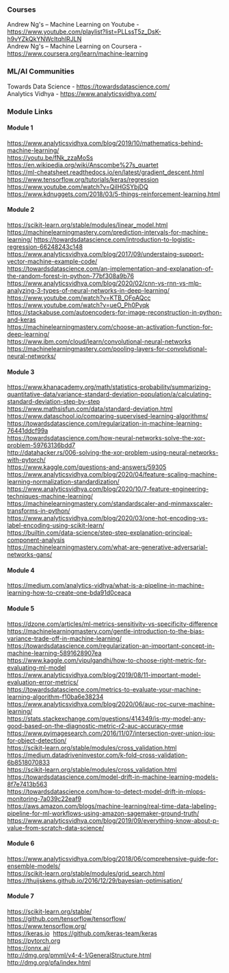 ### Courses  
Andrew Ng's – Machine Learning on Youtube​ - https://www.youtube.com/playlist?list=PLLssT5z_DsK-h9vYZkQkYNWcItqhlRJLN  
Andrew Ng's – Machine Learning on Coursera​ - https://www.coursera.org/learn/machine-learning  

### ML/AI Communities  
Towards Data Science​ - https://towardsdatascience.com/  
Analytics Vidhya - https://www.analyticsvidhya.com/  

### Module Links  

#### Module 1  
https://www.analyticsvidhya.com/blog/2019/10/mathematics-behind-machine-learning/  
https://youtu.be/fNk_zzaMoSs  
https://en.wikipedia.org/wiki/Anscombe%27s_quartet  
https://ml-cheatsheet.readthedocs.io/en/latest/gradient_descent.html  
https://www.tensorflow.org/tutorials/keras/regression  
https://www.youtube.com/watch?v=QilHGSYbjDQ  
https://www.kdnuggets.com/2018/03/5-things-reinforcement-learning.html  

#### Module 2  
https://scikit-learn.org/stable/modules/linear_model.html  
https://machinelearningmastery.com/prediction-intervals-for-machine-learning/
https://towardsdatascience.com/introduction-to-logistic-regression-66248243c148  
https://www.analyticsvidhya.com/blog/2017/09/understaing-support-vector-machine-example-code/​  
https://towardsdatascience.com/an-implementation-and-explanation-of-the-random-forest-in-python-77bf308a9b76 ​  
https://www.analyticsvidhya.com/blog/2020/02/cnn-vs-rnn-vs-mlp-analyzing-3-types-of-neural-networks-in-deep-learning/​  
https://www.youtube.com/watch?v=KTB_OFoAQcc  
https://www.youtube.com/watch?v=ueO_Ph0Pyqk ​ 
https://stackabuse.com/autoencoders-for-image-reconstruction-in-python-and-keras  
https://machinelearningmastery.com/choose-an-activation-function-for-deep-learning/  
https://www.ibm.com/cloud/learn/convolutional-neural-networks  
https://machinelearningmastery.com/pooling-layers-for-convolutional-neural-networks/  

#### Module 3  
https://www.khanacademy.org/math/statistics-probability/summarizing-quantitative-data/variance-standard-deviation-population/a/calculating-standard-deviation-step-by-step  
https://www.mathsisfun.com/data/standard-deviation.html  
https://www.dataschool.io/comparing-supervised-learning-algorithms/  
https://towardsdatascience.com/regularization-in-machine-learning-76441ddcf99a  
https://towardsdatascience.com/how-neural-networks-solve-the-xor-problem-59763136bdd7  
http://datahacker.rs/006-solving-the-xor-problem-using-neural-networks-with-pytorch/  
https://www.kaggle.com/questions-and-answers/59305  
https://www.analyticsvidhya.com/blog/2020/04/feature-scaling-machine-learning-normalization-standardization/  
https://www.analyticsvidhya.com/blog/2020/10/7-feature-engineering-techniques-machine-learning/  
https://machinelearningmastery.com/standardscaler-and-minmaxscaler-transforms-in-python/  
https://www.analyticsvidhya.com/blog/2020/03/one-hot-encoding-vs-label-encoding-using-scikit-learn/  
https://builtin.com/data-science/step-step-explanation-principal-component-analysis  
https://machinelearningmastery.com/what-are-generative-adversarial-networks-gans/  

#### Module 4  
https://medium.com/analytics-vidhya/what-is-a-pipeline-in-machine-learning-how-to-create-one-bda91d0ceaca  

#### Module 5  
https://dzone.com/articles/ml-metrics-sensitivity-vs-specificity-difference​  
​https://machinelearningmastery.com/gentle-introduction-to-the-bias-variance-trade-off-in-machine-learning/​  
https://towardsdatascience.com/regularization-an-important-concept-in-machine-learning-5891628907ea​  
https://www.kaggle.com/vipulgandhi/how-to-choose-right-metric-for-evaluating-ml-model  
https://www.analyticsvidhya.com/blog/2019/08/11-important-model-evaluation-error-metrics/​  
https://towardsdatascience.com/metrics-to-evaluate-your-machine-learning-algorithm-f10ba6e38234​  
https://www.analyticsvidhya.com/blog/2020/06/auc-roc-curve-machine-learning/​  
https://stats.stackexchange.com/questions/414349/is-my-model-any-good-based-on-the-diagnostic-metric-r2-auc-accuracy-rmse​  
https://www.pyimagesearch.com/2016/11/07/intersection-over-union-iou-for-object-detection/​  
https://scikit-learn.org/stable/modules/cross_validation.html​  
https://medium.datadriveninvestor.com/k-fold-cross-validation-6b8518070833​  
https://scikit-learn.org/stable/modules/cross_validation.html  
​https://towardsdatascience.com/model-drift-in-machine-learning-models-8f7e7413b563​  
https://towardsdatascience.com/how-to-detect-model-drift-in-mlops-monitoring-7a039c22eaf9​  
https://aws.amazon.com/blogs/machine-learning/real-time-data-labeling-pipeline-for-ml-workflows-using-amazon-sagemaker-ground-truth/ ​  
https://www.analyticsvidhya.com/blog/2019/09/everything-know-about-p-value-from-scratch-data-science/  

#### Module 6  
https://www.analyticsvidhya.com/blog/2018/06/comprehensive-guide-for-ensemble-models/  
https://scikit-learn.org/stable/modules/grid_search.html  
https://thuijskens.github.io/2016/12/29/bayesian-optimisation/  

#### Module 7  
https://scikit-learn.org/stable/  
https://github.com/tensorflow/tensorflow/​  
https://www.tensorflow.org/  
https://keras.io ​ 
https://github.com/keras-team/keras  
https://pytorch.org  
https://onnx.ai/  
http://dmg.org/pmml/v4-4-1/GeneralStructure.html  
http://dmg.org/pfa/index.html  
